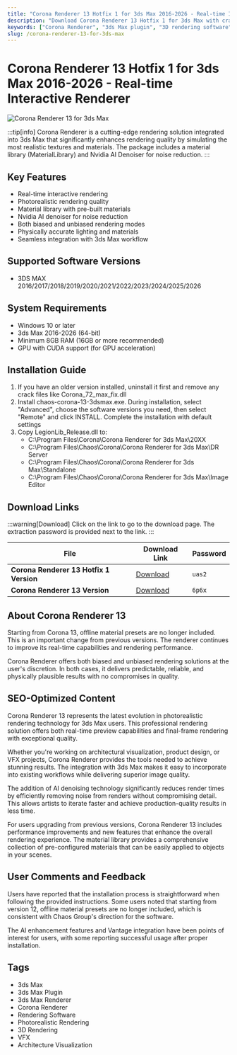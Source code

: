 ```yaml
---
title: "Corona Renderer 13 Hotfix 1 for 3ds Max 2016-2026 - Real-time Interactive Renderer"
description: "Download Corona Renderer 13 Hotfix 1 for 3ds Max with crack. A real-time interactive renderer for 3ds Max that delivers photorealistic rendering quality with material library and Nvidia AI denoiser."
keywords: ["Corona Renderer", "3ds Max plugin", "3D rendering software", "real-time rendering", "photorealistic rendering", "3D Max renderer"]
slug: /corona-renderer-13-for-3ds-max
---
```

<!--Above is frontmatter Part-generate depend on content meet Google Seo, you need to balance automation efficiency with Google's core ranking factors—especially E-E-A-T (Experience, Expertise, Authoritativeness, Trustworthiness), -->

<!--First Part-This is Title -->
# Corona Renderer 13 Hotfix 1 for 3ds Max 2016-2026 - Real-time Interactive Renderer

<!--Second Part-This is First Banner -->
![Corona Renderer 13 for 3ds Max](https://www.gfxcamp.com/wp-content/uploads/2023/12/Corona-Renderer-11-for-3ds-Max.jpg)

:::tip[info]
Corona Renderer is a cutting-edge rendering solution integrated into 3ds Max that significantly enhances rendering quality by simulating the most realistic textures and materials. The package includes a material library (MaterialLibrary) and Nvidia AI Denoiser for noise reduction.
:::

## Key Features

- Real-time interactive rendering
- Photorealistic rendering quality
- Material library with pre-built materials
- Nvidia AI denoiser for noise reduction
- Both biased and unbiased rendering modes
- Physically accurate lighting and materials
- Seamless integration with 3ds Max workflow

## Supported Software Versions

- 3DS MAX 2016/2017/2018/2019/2020/2021/2022/2023/2024/2025/2026

## System Requirements

- Windows 10 or later
- 3ds Max 2016-2026 (64-bit)
- Minimum 8GB RAM (16GB or more recommended)
- GPU with CUDA support (for GPU acceleration)

## Installation Guide

1. If you have an older version installed, uninstall it first and remove any crack files like Corona_72_max_fix.dll
2. Install chaos-corona-13-3dsmax.exe. During installation, select "Advanced", choose the software versions you need, then select "Remote" and click INSTALL. Complete the installation with default settings
3. Copy LegionLib_Release.dll to:
   - C:\Program Files\Corona\Corona Renderer for 3ds Max\20XX
   - C:\Program Files\Chaos\Corona\Corona Renderer for 3ds Max\DR Server
   - C:\Program Files\Chaos\Corona\Corona Renderer for 3ds Max\Standalone
   - C:\Program Files\Chaos\Corona\Corona Renderer for 3ds Max\Image Editor

<!-- The Last Part-Download -->
## Download Links
:::warning[Download]
Click on the link to go to the download page. The extraction password is provided next to the link.
:::

| File                       | Download Link                                                              | Password |
| -------------------------- | -------------------------------------------------------------------------- | -------- |
| **Corona Renderer 13 Hotfix 1 Version**  | [Download](https://pan.baidu.com/s/1Lzw10wW53-l7B--oaZqljQ?pwd=uas2)        | `uas2`   |
| **Corona Renderer 13 Version**  | [Download](https://pan.baidu.com/s/1OyoQrrlBhakij6Vw8zqq1g?pwd=6p6x)        | `6p6x`   |

## About Corona Renderer 13

Starting from Corona 13, offline material presets are no longer included. This is an important change from previous versions. The renderer continues to improve its real-time capabilities and rendering performance.

Corona Renderer offers both biased and unbiased rendering solutions at the user's discretion. In both cases, it delivers predictable, reliable, and physically plausible results with no compromises in quality.

## SEO-Optimized Content

Corona Renderer 13 represents the latest evolution in photorealistic rendering technology for 3ds Max users. This professional rendering solution offers both real-time preview capabilities and final-frame rendering with exceptional quality.

Whether you're working on architectural visualization, product design, or VFX projects, Corona Renderer provides the tools needed to achieve stunning results. The integration with 3ds Max makes it easy to incorporate into existing workflows while delivering superior image quality.

The addition of AI denoising technology significantly reduces render times by efficiently removing noise from renders without compromising detail. This allows artists to iterate faster and achieve production-quality results in less time.

For users upgrading from previous versions, Corona Renderer 13 includes performance improvements and new features that enhance the overall rendering experience. The material library provides a comprehensive collection of pre-configured materials that can be easily applied to objects in your scenes.

## User Comments and Feedback

Users have reported that the installation process is straightforward when following the provided instructions. Some users noted that starting from version 12, offline material presets are no longer included, which is consistent with Chaos Group's direction for the software.

The AI enhancement features and Vantage integration have been points of interest for users, with some reporting successful usage after proper installation.

## Tags

- 3ds Max
- 3ds Max Plugin
- 3ds Max Renderer
- Corona Renderer
- Rendering Software
- Photorealistic Rendering
- 3D Rendering
- VFX
- Architecture Visualization